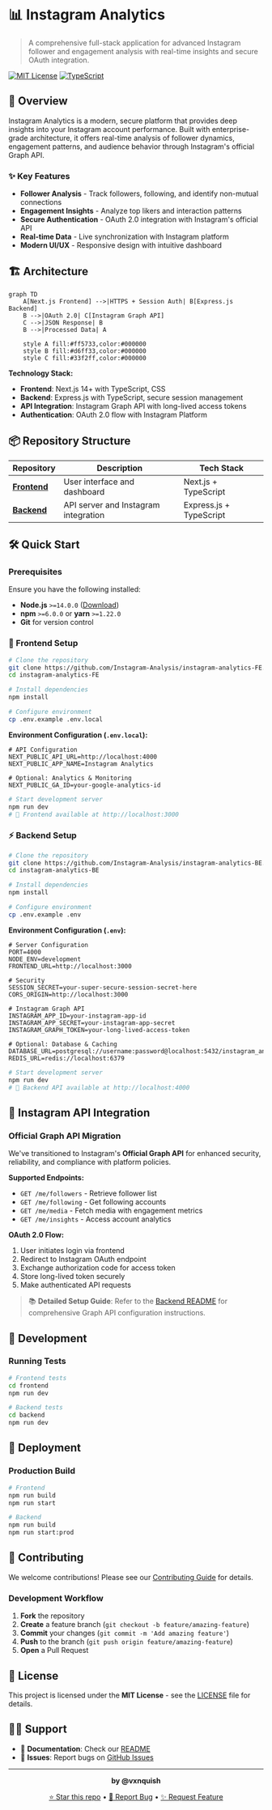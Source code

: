 # 📊 Instagram Analytics

> A comprehensive full-stack application for advanced Instagram follower and engagement analysis with real-time insights and secure OAuth integration.

[![MIT License](https://img.shields.io/badge/License-MIT-green.svg)](https://choosealicense.com/licenses/mit/)
[![TypeScript](https://img.shields.io/badge/TypeScript-007ACC?logo=typescript&logoColor=white)](https://typescriptlang.org/)


## 🚀 Overview

Instagram Analytics is a modern, secure platform that provides deep insights into your Instagram account performance. Built with enterprise-grade architecture, it offers real-time analysis of follower dynamics, engagement patterns, and audience behavior through Instagram's official Graph API.


### ✨ Key Features

- **Follower Analysis** - Track followers, following, and identify non-mutual connections
- **Engagement Insights** - Analyze top likers and interaction patterns
- **Secure Authentication** - OAuth 2.0 integration with Instagram's official API
- **Real-time Data** - Live synchronization with Instagram platform
- **Modern UI/UX** - Responsive design with intuitive dashboard

## 🏗️ Architecture

```mermaid
graph TD
    A[Next.js Frontend] -->|HTTPS + Session Auth| B[Express.js Backend]
    B -->|OAuth 2.0| C[Instagram Graph API]
    C -->|JSON Response| B
    B -->|Processed Data| A
    
    style A fill:#ff5733,color:#000000
    style B fill:#d6ff33,color:#000000
    style C fill:#33f2ff,color:#000000
```

**Technology Stack:**
- **Frontend**: Next.js 14+ with TypeScript, CSS
- **Backend**: Express.js with TypeScript, secure session management
- **API Integration**: Instagram Graph API with long-lived access tokens
- **Authentication**: OAuth 2.0 flow with Instagram Platform

## 📦 Repository Structure

| Repository | Description | Tech Stack |
|------------|-------------|------------|
| [**Frontend**](https://github.com/Instagram-Analysis/instagram-analytics-FE) | User interface and dashboard | Next.js + TypeScript |
| [**Backend**](https://github.com/Instagram-Analysis/instagram-analytics-BE) | API server and Instagram integration | Express.js + TypeScript |

## 🛠️ Quick Start

### Prerequisites

Ensure you have the following installed:
- **Node.js** `>=14.0.0` ([Download](https://nodejs.org/))
- **npm** `>=6.0.0` or **yarn** `>=1.22.0`
- **Git** for version control

### 🎨 Frontend Setup

```bash
# Clone the repository
git clone https://github.com/Instagram-Analysis/instagram-analytics-FE.git
cd instagram-analytics-FE

# Install dependencies
npm install

# Configure environment
cp .env.example .env.local
```

**Environment Configuration (`.env.local`):**
```env
# API Configuration
NEXT_PUBLIC_API_URL=http://localhost:4000
NEXT_PUBLIC_APP_NAME=Instagram Analytics

# Optional: Analytics & Monitoring
NEXT_PUBLIC_GA_ID=your-google-analytics-id
```

```bash
# Start development server
npm run dev
# 🚀 Frontend available at http://localhost:3000
```

### ⚡ Backend Setup

```bash
# Clone the repository
git clone https://github.com/Instagram-Analysis/instagram-analytics-BE.git
cd instagram-analytics-BE

# Install dependencies
npm install

# Configure environment
cp .env.example .env
```

**Environment Configuration (`.env`):**
```env
# Server Configuration
PORT=4000
NODE_ENV=development
FRONTEND_URL=http://localhost:3000

# Security
SESSION_SECRET=your-super-secure-session-secret-here
CORS_ORIGIN=http://localhost:3000

# Instagram Graph API
INSTAGRAM_APP_ID=your-instagram-app-id
INSTAGRAM_APP_SECRET=your-instagram-app-secret
INSTAGRAM_GRAPH_TOKEN=your-long-lived-access-token

# Optional: Database & Caching
DATABASE_URL=postgresql://username:password@localhost:5432/instagram_analytics
REDIS_URL=redis://localhost:6379
```

```bash
# Start development server
npm run dev
# 🚀 Backend API available at http://localhost:4000
```

## 🔐 Instagram API Integration

### Official Graph API Migration

We've transitioned to Instagram's **Official Graph API** for enhanced security, reliability, and compliance with platform policies.

**Supported Endpoints:**
- `GET /me/followers` - Retrieve follower list
- `GET /me/following` - Get following accounts  
- `GET /me/media` - Fetch media with engagement metrics
- `GET /me/insights` - Access account analytics

**OAuth 2.0 Flow:**
1. User initiates login via frontend
2. Redirect to Instagram OAuth endpoint
3. Exchange authorization code for access token
4. Store long-lived token securely
5. Make authenticated API requests

> 📚 **Detailed Setup Guide**: Refer to the [Backend README](https://github.com/Instagram-Analysis/instagram-analytics-BE#readme) for comprehensive Graph API configuration instructions.

## 🧪 Development

### Running Tests
```bash
# Frontend tests
cd frontend
npm run dev

# Backend tests  
cd backend
npm run dev
```


## 🚀 Deployment

### Production Build
```bash
# Frontend
npm run build
npm run start

# Backend
npm run build
npm run start:prod
```


## 🤝 Contributing

We welcome contributions! Please see our [Contributing Guide](CONTRIBUTING.md) for details.

### Development Workflow
1. **Fork** the repository
2. **Create** a feature branch (`git checkout -b feature/amazing-feature`)
3. **Commit** your changes (`git commit -m 'Add amazing feature'`)
4. **Push** to the branch (`git push origin feature/amazing-feature`)
5. **Open** a Pull Request


## 📄 License

This project is licensed under the **MIT License** - see the [LICENSE](LICENSE) file for details.

## 🙋‍♂️ Support

- 📖 **Documentation**: Check our [README](https://github.com/Instagram-Analysis/.github/blob/main/profile/README.md)
- 🐛 **Issues**: Report bugs on [GitHub Issues](https://github.com/Instagram-Analysis/instagram-analytics-BE/issues)

---

<div align="center">

**by @vxnquish**

[⭐ Star this repo](https://github.com/Instagram-Analysis) • [🐛 Report Bug](https://github.com/Instagram-Analysis/instagram-analytics-BE/issues) • [✨ Request Feature](https://github.com/Instagram-Analysis/instagram-analytics/issues](https://github.com/Instagram-Analysis/instagram-analytics-FE/issues))

</div>
